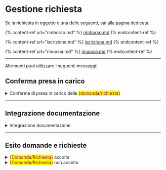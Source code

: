 # Gestione richiesta

Se la richiesta in oggetto è una delle seguenti, vai alla pagina dedicata:&#x20;

{% content-ref url="rimborso.md" %}
[rimborso.md](rimborso.md)
{% endcontent-ref %}

{% content-ref url="iscrizione.md" %}
[iscrizione.md](iscrizione.md)
{% endcontent-ref %}

{% content-ref url="rinuncia.md" %}
[rinuncia.md](rinuncia.md)
{% endcontent-ref %}

***

Altrimenti puoi utilizzare i seguenti messaggi:&#x20;

## Conferma presa in carico

<details>

<summary>Conferma di presa in carico della <mark style="color:purple;">{domanda/richiesta}</mark></summary>

**🖋 Titolo del messaggio:** La tua <mark style="color:purple;">{domanda/richiesta}</mark> è stata presa in carico

🗒 **Testo del messaggio**:&#x20;

La tua domanda per \<servizio> è stata presa in carico.&#x20;

Il numero di protocollo è: \<nnnn>

Per ulteriori informazioni, \[visita questo sito]\(URL).

**🪄 Pulsante**: n/a

***

**Destinatari**: I cittadini che hanno presentato domanda di ...&#x20;

**Quando inviarlo**: Quando l'ente prende in carico la domanda e assegna un numero di protocollo.

**User story**: Come cittadino voglio ricevere aggiornamenti sullo stato di avanzamento della mia domanda.

</details>

***

## Integrazione documentazione

<details>

<summary>Integrazione documentazione</summary>

**🖋 Titolo del messaggio:** Richiesta integrazione

🗒 **Testo del messaggio**:&#x20;

Per elaborare la tua <mark style="color:purple;">{domanda/richiesta per oggetto}</mark> al servizio \<tipologia di servizio> abbiamo bisogno di ricevere entro il \<gg/mm/aaaa> altri documenti.&#x20;

Consulta il riepilogo della <mark style="color:purple;">{domanda/richiesta}</mark>, \[visita questo sito]\(URL).

**🪄 Pulsante**: Aggiungi i documenti

***

**Destinatari**: Tutti i cittadini residenti nell’area di azione geografica del servizio che hanno fatto <mark style="color:purple;">{domanda/richiesta per oggetto}</mark>.

**Quando inviarlo**: Quando l’ente ha bisogno di ulteriori documenti per l’elaborazione della <mark style="color:purple;">{domanda/richiesta}</mark>.

**User Story**: Come cittadino voglio ricevere aggiornamenti sullo stato di avanzamento della mia <mark style="color:purple;">{domanda/richiesta}</mark>.

</details>

***

## Esito domande e richieste

<details>

<summary><mark style="color:purple;">{Domanda/Richiesta}</mark> accolta</summary>

**🖋 Titolo del messaggio:** Esito della tua <mark style="color:purple;">{domanda/richiesta}</mark>

🗒 **Testo del messaggio**:&#x20;

La tua <mark style="color:purple;">{domanda/richiesta}</mark> per \<oggetto> è stata accolta.

Per ulteriori informazioni, \[visita questo sito]\(URL).

**🪄 Pulsante**: n/a

***

**Destinatari**: Tutti i cittadini residenti nell’area di azione geografica del servizio che hanno fatto <mark style="color:purple;">{domanda/richiesta}</mark> per <mark style="color:purple;">{oggetto}</mark>.

**Quando inviarlo**: Quando l’ente accoglie la domanda.

**User Story**: Come cittadino voglio ricevere comunicazioni sull’esito della mia <mark style="color:purple;">{domanda/richiesta}</mark>.

</details>

<details>

<summary><mark style="color:purple;">{Domanda/Richiesta}</mark> non accolta</summary>

**🖋 Titolo del messaggio:** Esito della tua <mark style="color:purple;">{domanda/richiesta}</mark>

🗒 **Testo del messaggio**:&#x20;

La tua <mark style="color:purple;">{domanda/richiesta}</mark> per \<oggetto> non è stata accolta.

Per ulteriori informazioni, \[visita questo sito]\(URL).

**🪄 Pulsante**: n/a

***

**Destinatari**: Tutti i cittadini residenti nell’area di azione geografica del servizio che hanno fatto <mark style="color:purple;">{domanda/richiesta}</mark> per <mark style="color:purple;">{oggetto}</mark>.

**Quando inviarlo**: Quando l’ente non accoglie la domanda.

**User Story**: Come cittadino voglio ricevere comunicazioni sull’esito della mia <mark style="color:purple;">{domanda/richiesta}</mark>.

</details>
